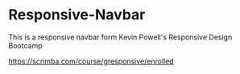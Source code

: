 # Responsive-Navbar
This is a responsive navbar form Kevin Powell's Responsive Design Bootcamp

https://scrimba.com/course/gresponsive/enrolled
